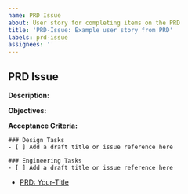```yaml
---
name: PRD Issue
about: User story for completing items on the PRD
title: 'PRD-Issue: Example user story from PRD'
labels: prd-issue
assignees: ''
---
```


## PRD Issue

<!--- Welcome! Please use this template to provide a detailed description of the feature you would like to see implemented. The PRD Issue should be framed as a User Story where it clearly explains what value it provides to our users. After reading a user story, the team should clearly know why they are building, what they're building, and the value it creates. Acceptance criteria are the conditions that the feature must meet to be accepted by a user and defines what needs to be implemented to be considered complete. --->

<!-- Example Title: Redesign Chat Window for Improved User Experience -->

**Description:**

<!-- What is the problem we are trying to solve? -->

<!-- As a user, I want a redesigned chat window so that I can more easily follow conversations and communicate with Cody. The current chat window feels outdated and cluttered - messages from different commands blend together and it's hard to distinguish what the output is. I have to scroll back through walls of text to understand the flow of a conversation and the output of answers is extremely slow. This frustrates me and makes me less engaged in the chat.

The new chat window should be fast and responsive, with the ability to let the user choose the type of context used for the LLM. I should be given the option to choose whether or not I want Cody to find the context, or let me choose it myself. I want more control on what is fed into the LLM for answers. I should easily be able to distinguish what my last question was versus what was displayed from commands.

The new chat window should have a clean, modern interface with plenty of white space, reminiscent of existing AI chatbots. Each message should appear in a clearly defined chat bubble that is visually attributed to the prompt that triggered it. This will help conversations feel well-structured and easy to follow. A text box at the bottom will let me quickly type a response. -->

**Objectives:**

<!-- What is the end goal? -->

<!-- The goal is to create an intuitive, uncluttered chat experience that delights users and facilitates seamless communication. It needs to be as fast as existing AI chatbots, and give the user control of what is used as context. The redesigned chat should increase lovability by removing the complication of context mixing and making it lightning fast for users. -->

**Acceptance Criteria:**

<!--
- The chat window has a clean, uncluttered interface with plenty of white space
- The user should have the option to select whether Cody or the user chooses the context
- The user should be able to use "@ commands" to select files or symbols for context
- The chat should separate the output from Chat and Commands
- The chat should be a close mimic to existing AI chatbots
- Messages are displayed in bubbles that clearly indicate which user sent each message
- Messages scroll vertically as more are added
- The window can be minimized/maximized for multitasking
- Fonts, colors, and layout align with brand style and accessibility guide
-->

```[tasklist]
### Design Tasks
- [ ] Add a draft title or issue reference here
```

```[tasklist]
### Engineering Tasks
- [ ] Add a draft title or issue reference here
```

- [PRD: Your-Title]()
